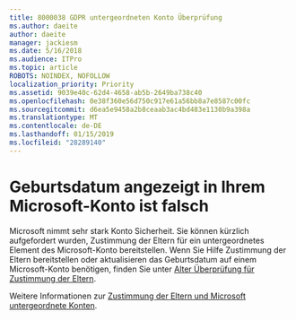 ```yaml
---
title: 8000038 GDPR untergeordneten Konto Überprüfung
ms.author: daeite
author: daeite
manager: jackiesm
ms.date: 5/16/2018
ms.audience: ITPro
ms.topic: article
ROBOTS: NOINDEX, NOFOLLOW
localization_priority: Priority
ms.assetid: 9039e40c-62d4-4658-ab5b-2649ba738c40
ms.openlocfilehash: 0e38f360e56d750c917e61a56bb8a7e8587c00fc
ms.sourcegitcommit: d6ea5e9458a2b8ceaab3ac4bd483e1130b9a398a
ms.translationtype: MT
ms.contentlocale: de-DE
ms.lasthandoff: 01/15/2019
ms.locfileid: "28289140"
---
```

# <a name="date-of-birth-displayed-in-your-microsoft-account-is-incorrect"></a>Geburtsdatum angezeigt in Ihrem Microsoft-Konto ist falsch

Microsoft nimmt sehr stark Konto Sicherheit. Sie können kürzlich aufgefordert wurden, Zustimmung der Eltern für ein untergeordnetes Element des Microsoft-Konto bereitstellen. Wenn Sie Hilfe Zustimmung der Eltern bereitstellen oder aktualisieren das Geburtsdatum auf einem Microsoft-Konto benötigen, finden Sie unter [Alter Überprüfung für Zustimmung der Eltern](https://go.microsoft.com/fwlink/p/?linkid=874364).
  
Weitere Informationen zur [Zustimmung der Eltern und Microsoft untergeordnete Konten](https://go.microsoft.com/fwlink/p/?linkid=874365).
  

